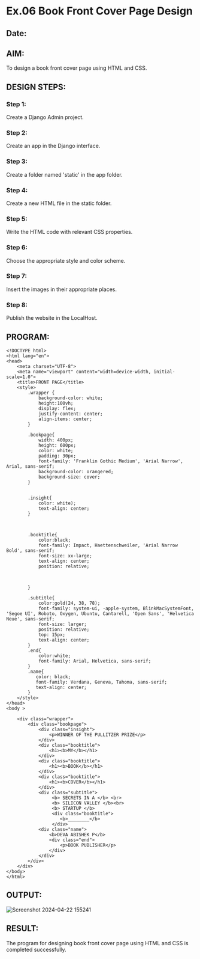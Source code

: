 # Ex.06 Book Front Cover Page Design
## Date:

## AIM:
To design a book front cover page using HTML and CSS.

## DESIGN STEPS:

### Step 1:
Create a Django Admin project.

### Step 2:
Create an app in the Django interface.

### Step 3:
Create a folder named 'static' in the app folder.

### Step 4:
Create a new HTML file in the static folder.

### Step 5:
Write the HTML code with relevant CSS properties.

### Step 6:
Choose the appropriate style and color scheme.

### Step 7:
Insert the images in their appropriate places.

### Step 8:
Publish the website in the LocalHost.

## PROGRAM:
```
<!DOCTYPE html>
<html lang="en">
<head>
    <meta charset="UTF-8">
    <meta name="viewport" content="width=device-width, initial-scale=1.0">
    <title>FRONT PAGE</title>
    <style> 
        .wrapper {
            background-color: white;
            height:100vh;
            display: flex;
            justify-content: center;
            align-items: center;
        }
        
        .bookpage{
            width: 400px;
            height: 600px;
            color: white;
            padding: 30px;
            font-family: 'Franklin Gothic Medium', 'Arial Narrow', Arial, sans-serif;
            background-color: orangered;
            background-size: cover;
        }
            
        
        .insight{
            color: white);
            text-align: center;
        }
        
        
        
        .booktitle{
            color:black;
            font-family: Impact, Haettenschweiler, 'Arial Narrow Bold', sans-serif;
            font-size: xx-large;
            text-align: center;
            position: relative;
            
            
        
        }
        
        .subtitle{
            color:gold(24, 38, 78);
            font-family: system-ui, -apple-system, BlinkMacSystemFont, 'Segoe UI', Roboto, Oxygen, Ubuntu, Cantarell, 'Open Sans', 'Helvetica Neue', sans-serif;
            font-size: larger;
            position: relative;
            top: 15px;
            text-align: center;
        }
        .end{
            color:white;
            font-family: Arial, Helvetica, sans-serif;
        }
        .name{
           color: black;
           font-family: Verdana, Geneva, Tahoma, sans-serif;
           text-align: center;
        }
    </style>
</head>
<body >
    
    <div class="wrapper">
        <div class="bookpage">
            <div class="insight">
                <p>WINNER OF THE PULLITZER PRIZE</p>
            </div>
            <div class="booktitle">
                <h1><b>MY</b></h1>
            </div>
            <div class="booktitle">
                <h1><b>BOOK</b></h1>
            </div>
            <div class="booktitle">
                <h1><b>COVER</b></h1> 
            </div>       
            <div class="subtitle">
                 <b> SECRETS IN A </b> <br>
                 <b> SILICON VALLEY </b><br>
                 <b> STARTUP </b>
                 <div class="booktitle">
                    <b>________</b>
                 </div>     
            <div class="name">
                <b>DEVA ABISHEK P</b>
                <div class="end">
                    <p>BOOK PUBLISHER</p>
                </div> 
            </div>
        </div>
    </div>
</body>
</html>
```

## OUTPUT:
![Screenshot 2024-04-22 155241](https://github.com/DEVAABISHEK/cover/assets/150319305/8a8ca91c-8d3b-422b-857a-7b10b7bc5ce2)


## RESULT:
The program for designing book front cover page using HTML and CSS is completed successfully.
